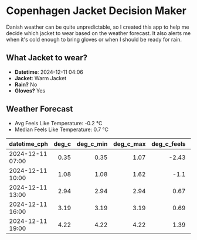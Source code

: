 
# Copenhagen Jacket Decision Maker

Danish weather can be quite unpredictable, so I created this app to help me decide which jacket to wear based on the weather forecast. 
It also alerts me when it's cold enough to bring gloves or when I should be ready for rain.

## What Jacket to wear?

- **Datetime**: 2024-12-11 04:06
- **Jacket**: Warm Jacket
- **Rain?** No
- **Gloves?** Yes

## Weather Forecast
- Avg Feels Like Temperature: -0.2 °C
- Median Feels Like Temperature: 0.7 °C

| datetime_cph     |   deg_c |   deg_c_min |   deg_c_max |   deg_c_feels | weather   | wind   | rain   |
|:-----------------|--------:|------------:|------------:|--------------:|:----------|:-------|:-------|
| 2024-12-11 07:00 |    0.35 |        0.35 |        1.07 |         -2.43 | Clouds    | Low    | None   |
| 2024-12-11 10:00 |    1.08 |        1.08 |        1.62 |         -1.1  | Clouds    | Low    | None   |
| 2024-12-11 13:00 |    2.94 |        2.94 |        2.94 |          0.67 | Clouds    | Low    | None   |
| 2024-12-11 16:00 |    3.19 |        3.19 |        3.19 |          0.69 | Clouds    | Low    | None   |
| 2024-12-11 19:00 |    4.22 |        4.22 |        4.22 |          1.39 | Clouds    | Low    | None   |
        